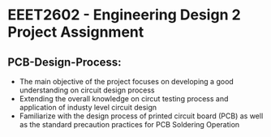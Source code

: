 # EEET2602 - Engineering Design 2 Project Assignment

## PCB-Design-Process:
* The main objective of the project focuses on developing a good understanding on circuit design process
* Extending the overall knowledge on circut testing process and application of industy level circuit design
* Familiarize with the design process of printed circuit board (PCB) as well as the standard precaution practices for PCB Soldering Operation
